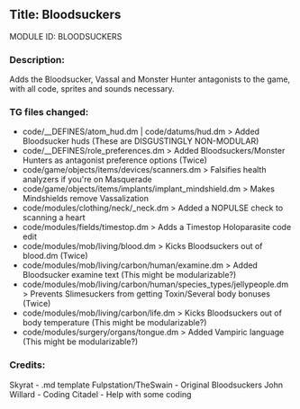 ## Title: Bloodsuckers

MODULE ID: BLOODSUCKERS

### Description:

Adds the Bloodsucker, Vassal and Monster Hunter antagonists to the game, with all code, sprites and sounds necessary.

### TG files changed:

- code/__DEFINES/atom_hud.dm | code/datums/hud.dm > Added Bloodsucker huds (These are DISGUSTINGLY NON-MODULAR)
- code/__DEFINES/role_preferences.dm > Added Bloodsuckers/Monster Hunters as antagonist preference options (Twice)
- code/game/objects/items/devices/scanners.dm > Falsifies health analyzers if you're on Masquerade
- code/game/objects/items/implants/implant_mindshield.dm > Makes Mindshields remove Vassalization
- code/modules/clothing/neck/_neck.dm > Added a NOPULSE check to scanning a heart
- code/modules/fields/timestop.dm > Adds a Timestop Holoparasite code edit
- code/modules/mob/living/blood.dm > Kicks Bloodsuckers out of blood.dm (Twice)
- code/modules/mob/living/carbon/human/examine.dm > Added Bloodsucker examine text (This might be modularizable?)
- code/modules/mob/living/carbon/human/species_types/jellypeople.dm > Prevents Slimesuckers from getting Toxin/Several body bonuses (Twice)
- code/modules/mob/living/carbon/life.dm > Kicks Bloodsuckers out of body temperature (This might be modularizable?)
- code/modules/surgery/organs/tongue.dm > Added Vampiric language (This might be modularizable?)

### Credits:

Skyrat - .md template
Fulpstation/TheSwain - Original Bloodsuckers
John Willard - Coding
Citadel - Help with some coding
